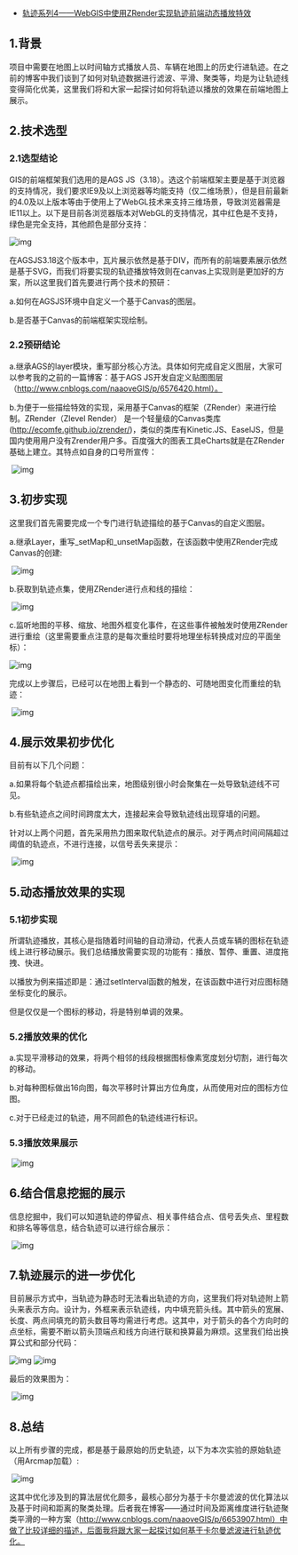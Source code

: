 - [轨迹系列4——WebGIS中使用ZRender实现轨迹前端动态播放特效](https://www.cnblogs.com/naaoveGIS/p/6718822.html)

## 1.背景

项目中需要在地图上以时间轴方式播放人员、车辆在地图上的历史行进轨迹。在之前的博客中我们谈到了如何对轨迹数据进行滤波、平滑、聚类等，均是为让轨迹线变得简化优美，这里我们将和大家一起探讨如何将轨迹以播放的效果在前端地图上展示。

## 2.技术选型

### 2.1选型结论

GIS的前端框架我们选用的是AGS  JS（3.18）。选这个前端框架主要是基于浏览器的支持情况，我们要求IE9及以上浏览器等均能支持（仅二维场景），但是目前最新的4.0及以上版本等由于使用上了WebGL技术来支持三维场景，导致浏览器需是IE11以上。以下是目前各浏览器版本对WebGL的支持情况，其中红色是不支持，绿色是完全支持，其他颜色是部分支持：

 ![img](https://images2015.cnblogs.com/blog/656746/201704/656746-20170416145845806-1920469282.png)

在AGSJS3.18这个版本中，瓦片展示依然是基于DIV，而所有的前端要素展示依然是基于SVG，而我们将要实现的轨迹播放特效则在canvas上实现则是更加好的方案，所以这里我们首先要进行两个技术的预研：

a.如何在AGSJS环境中自定义一个基于Canvas的图层。

b.是否基于Canvas的前端框架实现绘制。

### 2.2预研结论

a.继承AGS的layer模块，重写部分核心方法。具体如何完成自定义图层，大家可以参考我的之前的一篇博客：基于AGS JS开发自定义贴图图层 （http://www.cnblogs.com/naaoveGIS/p/6576420.html）。

b.为便于一些描绘特效的实现，采用基于Canvas的框架（ZRender）来进行绘制。ZRender（Zlevel Render）  是一个轻量级的Canvas类库(http://ecomfe.github.io/zrender/)，类似的类库有Kinetic.JS、EaselJS，但是国内使用用户没有Zrender用户多。百度强大的图表工具eCharts就是在ZRender基础上建立。其特点如自身的口号所宣传：

​       ![img](https://images2015.cnblogs.com/blog/656746/201704/656746-20170416145922602-1715578283.png)

## 3.初步实现

这里我们首先需要完成一个专门进行轨迹描绘的基于Canvas的自定义图层。

a.继承Layer，重写_setMap和_unsetMap函数，在该函数中使用ZRender完成Canvas的创建:

​     ![img](https://images2015.cnblogs.com/blog/656746/201704/656746-20170416145942024-143279479.png)

b.获取到轨迹点集，使用ZRender进行点和线的描绘：

​     ![img](https://images2015.cnblogs.com/blog/656746/201704/656746-20170416145957696-967537212.png)

c.监听地图的平移、缩放、地图外框变化事件，在这些事件被触发时使用ZRender进行重绘（这里需要重点注意的是每次重绘时要将地理坐标转换成对应的平面坐标）：

   ![img](https://images2015.cnblogs.com/blog/656746/201704/656746-20170416150010509-1493572896.png)

完成以上步骤后，已经可以在地图上看到一个静态的、可随地图变化而重绘的轨迹：

​         ![img](https://images2015.cnblogs.com/blog/656746/201704/656746-20170416150024071-693690430.png)

## 4.展示效果初步优化

目前有以下几个问题：

a.如果将每个轨迹点都描绘出来，地图级别很小时会聚集在一处导致轨迹线不可见。

b.有些轨迹点之间时间跨度太大，连接起来会导致轨迹线出现穿墙的问题。

针对以上两个问题，首先采用热力图来取代轨迹点的展示。对于两点时间间隔超过阈值的轨迹点，不进行连接，以信号丢失来提示：

​            ![img](https://images2015.cnblogs.com/blog/656746/201704/656746-20170416150043743-61670185.png)

## 5.动态播放效果的实现

### 5.1初步实现

所谓轨迹播放，其核心是指随着时间轴的自动滑动，代表人员或车辆的图标在轨迹线上进行移动展示。我们总结播放需要实现的功能有：播放、暂停、重置、进度拖拽、快进。

以播放为例来描述即是：通过setInterval函数的触发，在该函数中进行对应图标随坐标变化的展示。

但是仅仅是一个图标的移动，将是特别单调的效果。

### 5.2播放效果的优化

a.实现平滑移动的效果，将两个相邻的线段根据图标像素宽度划分切割，进行每次的移动。

b.对每种图标做出16向图，每次平移时计算出方位角度，从而使用对应的图标方位图。

c.对于已经走过的轨迹，用不同颜色的轨迹线进行标识。

### 5.3播放效果展示

​                  ![img](https://images2015.cnblogs.com/blog/656746/201704/656746-20170416150201040-1794039305.gif)

## 6.结合信息挖掘的展示

信息挖掘中，我们可以知道轨迹的停留点、相关事件结合点、信号丢失点、里程数和排名等等信息，结合轨迹可以进行综合展示：

​                ![img](https://images2015.cnblogs.com/blog/656746/201704/656746-20170416150404587-1854092950.png)

## 7.轨迹展示的进一步优化

目前展示方式中，当轨迹为静态时无法看出轨迹的方向，这里我们将对轨迹附上箭头来表示方向。设计为，外框来表示轨迹线，内中填充箭头线。其中箭头的宽展、长度、两点间填充的箭头数目等均需进行考虑。这其中，对于箭头的各个方向时的点坐标，需要不断以箭头顶端点和线方向进行联和换算最为麻烦。这里我们给出换算公式和部分代码：

  ![img](https://images2015.cnblogs.com/blog/656746/201704/656746-20170416150440524-1855263867.png)  ![img](https://images2015.cnblogs.com/blog/656746/201704/656746-20170416150502759-2053094572.png)

最后的效果图为：

​          ![img](https://images2015.cnblogs.com/blog/656746/201704/656746-20170416150604149-547535492.png)

## 8.总结

以上所有步骤的完成，都是基于最原始的历史轨迹，以下为本次实验的原始轨迹（用Arcmap加载）:

​            ![img](https://images2015.cnblogs.com/blog/656746/201704/656746-20170416150628931-1760168512.png)

这其中优化涉及到的算法层优化颇多，最核心部分为基于卡尔曼滤波的优化算法以及基于时间和距离的聚类处理。后者我在博客——通过时间及距离维度进行轨迹聚类平滑的一种方案（http://www.cnblogs.com/naaoveGIS/p/6653907.html）中做了比较详细的描述，后面我将跟大家一起探讨如何基于卡尔曼滤波进行轨迹优化。